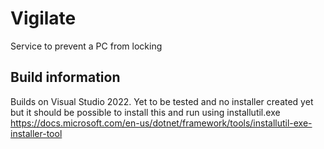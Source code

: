# Vigilate
Service to prevent a PC from locking

## Build information

Builds on Visual Studio 2022. Yet to be tested and no installer created yet but it should be possible to install this and run using installutil.exe
https://docs.microsoft.com/en-us/dotnet/framework/tools/installutil-exe-installer-tool
